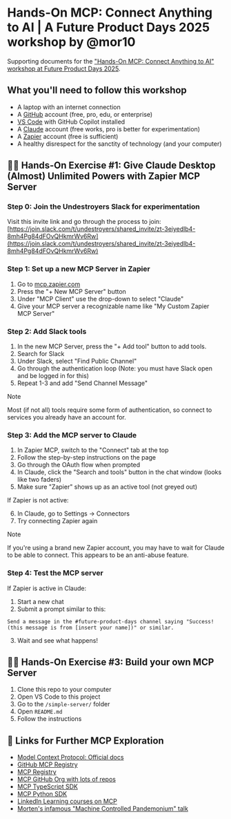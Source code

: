 # Hands-On MCP: Connect Anything to AI | A Future Product Days 2025 workshop by @mor10

Supporting documents for the ["Hands-On MCP: Connect Anything to AI" workshop at Future Product Days 2025](https://www.futureproductdays.com/session/www-futureproductdays-com-session-mini-workshop-afternoon-understanding-is-all-you-need-beyond-the-basics-with-ai-apis).

## What you'll need to follow this workshop 

- A laptop with an internet connection
- A [GitHub](https:/github.com) account (free, pro, edu, or enterprise)
- [VS Code](https://code.visualstudio.com/) with GitHub Copilot installed
- A [Claude](https://claude.ai) account (free works, pro is better for experimentation)
- A [Zapier](https://mcp.zapier.com) account (free is sufficient)
- A healthy disrespect for the sanctity of technology (and your computer)

## 🧑‍💻 Hands-On Exercise #1: Give Claude Desktop (Almost) Unlimited Powers with Zapier MCP Server

### Step 0: Join the Undestroyers Slack for experimentation

Visit this invite link and go through the process to join: [https://join.slack.com/t/undestroyers/shared_invite/zt-3eiyedlb4-8mh4Pg84dFOvQHkmrWv6Rw](https://join.slack.com/t/undestroyers/shared_invite/zt-3eiyedlb4-8mh4Pg84dFOvQHkmrWv6Rw)

### Step 1: Set up a new MCP Server in Zapier

1. Go to [mcp.zapier.com](https://mcp.zapier.com)
2. Press the "+ New MCP Server" button
3. Under "MCP Client" use the drop-down to select "Claude"
4. Give your MCP server a recognizable name like "My Custom Zapier MCP Server"

### Step 2: Add Slack tools

1. In the new MCP Server, press the "+ Add tool" button to add tools.
2. Search for Slack
3. Under Slack, select "Find Public Channel"
4. Go through the authentication loop (Note: you must have Slack open and be logged in for this)
5. Repeat 1-3 and add "Send Channel Message"

> [!NOTE]
> Most (if not all) tools require some form of authentication, so connect to services you already have an account for.

### Step 3: Add the MCP server to Claude

1. In Zapier MCP, switch to the "Connect" tab at the top
2. Follow the step-by-step instructions on the page
3. Go through the OAuth flow when prompted
4. In Claude, click the "Search and tools" button in the chat window (looks like two faders)
5. Make sure "Zapier" shows up as an active tool (not greyed out)

If Zapier is not active:

6. In Claude, go to Settings -> Connectors 
7. Try connecting Zapier again

> [!NOTE]
> If you're using a brand new Zapier account, you may have to wait for Claude to be able to connect. This appears to be an anti-abuse feature.

### Step 4: Test the MCP server

If Zapier is active in Claude:

1. Start a new chat
2. Submit a prompt similar to this: 
```
Send a message in the #future-product-days channel saying "Success! (this message is from [insert your name])" or similar.
```
3. Wait and see what happens!

## 🧑‍💻 Hands-On Exercise #3: Build your own MCP Server

1. Clone this repo to your computer
2. Open VS Code to this project
3. Go to the `/simple-server/` folder
4. Open `README.md`
5. Follow the instructions

## 🔗 Links for Further MCP Exploration

- [Model Context Protocol: Official docs](https://modelcontextprotocol.io/)
- [GitHub MCP Registry](https://github.com/mcp)
- [MCP Registry](https://github.com/modelcontextprotocol/registry)
- [MCP GitHub Org with lots of repos](https://github.com/modelcontextprotocol)
- [MCP TypeScript SDK](https://github.com/modelcontextprotocol/typescript-sdk)
- [MCP Python SDK](https://github.com/modelcontextprotocol/python-sdk)
- [LinkedIn Learning courses on MCP](https://www.linkedin.com/learning/search?entityType=COURSE&keywords=mcp)
- [Morten's infamous "Machine Controlled Pandemonium" talk](https://www.youtube.com/watch?v=5SOpKjf839)
